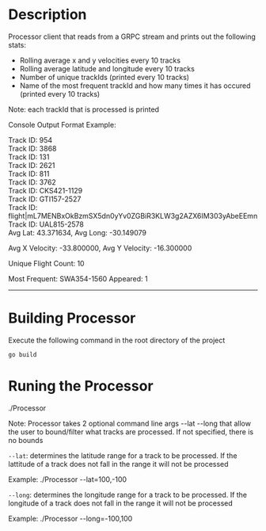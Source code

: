 # Description 
Processor client that reads from a GRPC stream and prints out the following stats:
- Rolling average x and y velocities every 10 tracks 
- Rolling average latitude and longitude every 10 tracks
- Number of unique trackIds (printed every 10 tracks)
- Name of the most frequent trackId and how many times it has occured (printed every 10 tracks)

Note: each trackId that is processed is printed 

Console Output Format Example:

Track ID:  954<br/>
Track ID:  3868<br/>
Track ID:  131<br/>
Track ID:  2621<br/>
Track ID:  811<br/>
Track ID:  3762<br/>
Track ID:  CKS421-1129<br/>
Track ID:  GTI157-2527<br/>
Track ID:  flight|mL7MENBxOkBzmSX5dn0yYv0ZGBiR3KLW3g2AZX6IM303yAbeEEmn<br/>
Track ID:  UAL815-2578<br/>
Avg Lat: 43.371634, Avg Long: -30.149079

Avg X Velocity: -33.800000, Avg Y Velocity: -16.300000

Unique Flight Count: 10

Most Frequent:  SWA354-1560  Appeared:  1
__________________________________________________________

# Building Processor
Execute the following command in the root directory of the project

`go build`

# Runing the Processor
./Processor 

Note: Processor takes 2 optional command line args --lat --long that allow the user to bound/filter what tracks are processed. If not specified, there is no bounds

`--lat`: determines the latitude range for a track to be processed. If the lattitude of a track does not fall in the range it will not be processed 

Example: ./Processor --lat=100,-100

`--long`: determines the longitude range for a track to be processed. If the longitude of a track does not fall in the range it will not be processed 

Example: ./Processor --long=-100,100